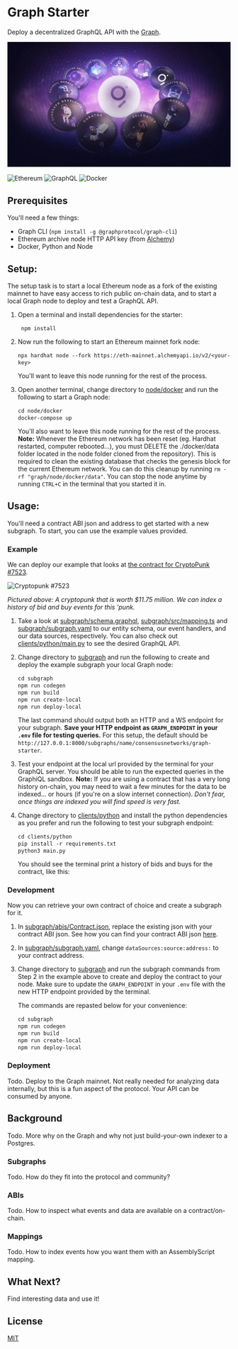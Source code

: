 # Graph Starter

Deploy a decentralized GraphQL API with the [Graph](https://thegraph.com/).

![The Graph image](assets/graph.webp)

![Ethereum](https://img.shields.io/badge/Ethereum-3C3C3D?style=for-the-badge&logo=Ethereum&logoColor=white)
![GraphQL](https://img.shields.io/badge/-GraphQL-E10098?style=for-the-badge&logo=graphql&logoColor=white)
![Docker](https://img.shields.io/badge/docker-%230db7ed.svg?style=for-the-badge&logo=docker&logoColor=white)

## Prerequisites

You'll need a few things:
- Graph CLI (`npm install -g @graphprotocol/graph-cli`)
- Ethereum archive node HTTP API key (from [Alchemy](https://www.alchemy.com/))
- Docker, Python and Node

## Setup:

The setup task is to start a local Ethereum node as a fork of the existing mainnet to have easy access to rich public on-chain data, and to start a local Graph node to deploy and test a GraphQL API.

1. Open a terminal and install dependencies for the starter:
   ```shell
    npm install
    ```
   
2. Now run the following to start an Ethereum mainnet fork node:
    ```shell
    npx hardhat node --fork https://eth-mainnet.alchemyapi.io/v2/<your-key>
    ```
    You'll want to leave this node running for the rest of the process.

3. Open another terminal, change directory to [node/docker](node/docker) and run the following to start a Graph node:
    ```shell
    cd node/docker
    docker-compose up
    ```
    You'll also want to leave this node running for the rest of the process. **Note:** Whenever the Ethereum network has been reset (eg. Hardhat restarted, computer rebooted…), you must DELETE the ./docker/data folder located in the node folder cloned from the repository).
    This is required to clean the existing database that checks the genesis block for the current Ethereum network. You can do this cleanup by running `rm -rf "graph/node/docker/data"`. You can stop the node anytime by running `CTRL+C` in the terminal that you started it in.

## Usage:

You'll need a contract ABI json and address to get started with a new subgraph. To start, you can use the example values provided.

### Example

We can deploy our example that looks at [the contract for CryptoPunk #7523](https://etherscan.io/address/0xb47e3cd837dDF8e4c57F05d70Ab865de6e193BBB#code). 

![Cryptopunk #7523](assets/cryptopunk.png)

*Pictured above: A cryptopunk that is worth $11.75 million. We can index a history of bid and buy events for this 'punk.*

1. Take a look at [subgraph/schema.graphql](subgraph/schema.graphql), [subgraph/src/mapping.ts](subgraph/src/mapping.ts) and [subgraph/subgraph.yaml](subgraph/subgraph.yaml) to our entity schema, our event handlers, and our data sources, respectively. You can also check out [clients/python/main.py](clients/python/main.py) to see the desired GraphQL API.  

2. Change directory to [subgraph](subgraph) and run the following to create and deploy the example subgraph your local Graph node:
    ```shell
    cd subgraph
    npm run codegen
    npm run build
    npm run create-local
    npm run deploy-local
    ```
    The last command should output both an HTTP and a WS endpoint for your subgraph. **Save your HTTP endpoint as `GRAPH_ENDPOINT`  in your `.env` file for testing queries.** For this setup, the default should be `http://127.0.0.1:8000/subgraphs/name/consensusnetworks/graph-starter`.

3. Test your endpoint at the local url provided by the terminal for your GraphQL server. You should be able to run the expected queries in the GraphiQL sandbox. 
    **Note:** If you are using a contract that has a very long history on-chain, you may need to wait a few minutes for the data to be indexed... or hours (if you're on a slow internet connection). *Don't fear, once things are indexed you will find speed is very fast.*

4. Change directory to [clients/python](clients/python) and install the python dependencies as you prefer and run the following to test your subgraph endpoint:
    ```shell
    cd clients/python
    pip install -r requirements.txt
    python3 main.py
    ```
    You should see the terminal print a history of bids and buys for the contract, like this:


### Development

Now you can retrieve your own contract of choice and create a subgraph for it.

1. In [subgraph/abis/Contract.json](subgraph/abis/Contract.json), replace the existing json with your contract ABI json. See how you can find your contract ABI json [here](https://thegraph.com/docs/en/developer/create-subgraph-hosted/#getting-the-ab-is).

2. In [subgraph/subgraph.yaml](subgraph/subgraph.yaml), change `dataSources:source:address:` to your contract address.

3. Change directory to [subgraph](subgraph) and run the subgraph commands from Step 2 in the example above to create and deploy the contract to your node. Make sure to update the `GRAPH_ENDPOINT` in your `.env` file with the new HTTP endpoint provided by the terminal. 

    The commands are repasted below for your convenience:
    ```shell
    cd subgraph
    npm run codegen
    npm run build
    npm run create-local
    npm run deploy-local
    ```

### Deployment

Todo. Deploy to the Graph mainnet. Not really needed for analyzing data internally, but this is a fun aspect of the protocol. Your API can be consumed by anyone.

## Background

Todo. More why on the Graph and why not just build-your-own indexer to a Postgres.

### Subgraphs

Todo. How do they fit into the protocol and community?

### ABIs

Todo. How to inspect what events and data are available on a contract/on-chain. 

### Mappings

Todo. How to index events how you want them with an AssemblyScript mapping.

## What Next?

Find interesting data and use it!

## License

[MIT](https://choosealicense.com/licenses/mit/)

   




